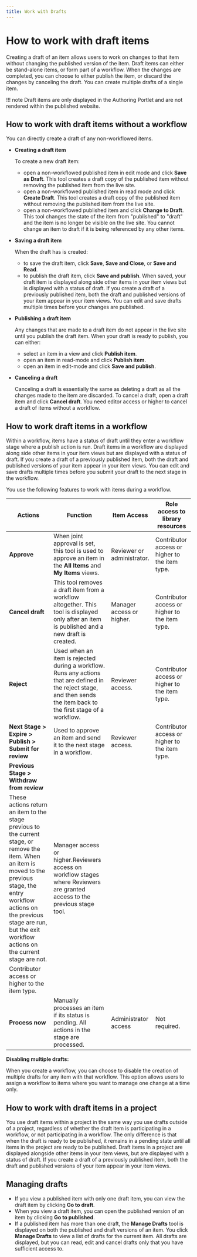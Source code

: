 ```yaml
---
title: Work with Drafts
---
```


# How to work with draft items


Creating a draft of an item allows users to work on changes to that item without changing the published version of the item. Draft items can either be stand-alone items, or form part of a workflow. When the changes are completed, you can choose to either publish the item, or discard the changes by canceling the draft. You can create multiple drafts of a single item.

!!! note
    Draft items are only displayed in the Authoring Portlet and are not rendered within the published website.

## How to work with draft items without a workflow

You can directly create a draft of any non-workflowed items.

-   **Creating a draft item**

    To create a new draft item:

    -   open a non-workflowed published item in edit mode and click **Save as Draft**. This tool creates a draft copy of the published item without removing the published item from the live site.
    -   open a non-workflowed published item in read mode and click **Create Draft**. This tool creates a draft copy of the published item without removing the published item from the live site.
    -   open a non-workflowed published item and click **Change to Draft**. This tool changes the state of the item from "published" to "draft" and the item is no longer be visible on the live site. You cannot change an item to draft if it is being referenced by any other items.

-   **Saving a draft item**

    When the draft has is created:

    -   to save the draft item, click **Save**, **Save and Close**, or **Save and Read**.
    -   to publish the draft item, click **Save and publish**.
    When saved, your draft item is displayed along side other items in your item views but is displayed with a status of draft. If you create a draft of a previously published item, both the draft and published versions of your item appear in your item views. You can edit and save drafts multiple times before your changes are published.


-   **Publishing a draft item**

    Any changes that are made to a draft item do not appear in the live site until you publish the draft item. When your draft is ready to publish, you can either:

    -   select an item in a view and click **Publish item**.
    -   open an item in read-mode and click **Publish item**.
    -   open an item in edit-mode and click **Save and publish**.

-   **Canceling a draft**

    Canceling a draft is essentially the same as deleting a draft as all the changes made to the item are discarded. To cancel a draft, open a draft item and click **Cancel draft**. You need editor access or higher to cancel a draft of items without a workflow.


## How to work draft items in a workflow

Within a workflow, items have a status of draft until they enter a workflow stage where a publish action is run. Draft items in a workflow are displayed along side other items in your item views but are displayed with a status of draft. If you create a draft of a previously published item, both the draft and published versions of your item appear in your item views. You can edit and save drafts multiple times before you submit your draft to the next stage in the workflow.

You use the following features to work with items during a workflow.

|Actions|Function|Item Access|Role access to library resources|
|-------|--------|-----------|--------------------------------|
|**Approve**|When joint approval is set, this tool is used to approve an item in the **All Items** and **My Items** views.|Reviewer or administrator.|Contributor access or higher to the item type.|
|**Cancel draft**|This tool removes a draft item from a workflow altogether. This tool is displayed only after an item is published and a new draft is created.|Manager access or higher.|Contributor access or higher to the item type.|
|**Reject**|Used when an item is rejected during a workflow. Runs any actions that are defined in the reject stage, and then sends the item back to the first stage of a workflow.|Reviewer access.|Contributor access or higher to the item type.|
|**Next Stage > Expire > Publish > Submit for review**|Used to approve an item and send it to the next stage in a workflow.|Reviewer access.|Contributor access or higher to the item type.|
|**Previous Stage > Withdraw from review**
|These actions return an item to the stage previous to the current stage, or remove the item. When an item is moved to the previous stage, the entry workflow actions on the previous stage are run, but the exit workflow actions on the current stage are not.|Manager access or higher.Reviewers access on workflow stages where Reviewers are granted access to the previous stage tool.
|Contributor access or higher to the item type.|
|**Process now**|Manually processes an item if its status is pending. All actions in the stage are processed.|Administrator access|Not required.|

**Disabling multiple drafts:**

When you create a workflow, you can choose to disable the creation of multiple drafts for any item with that workflow. This option allows users to assign a workflow to items where you want to manage one change at a time only.

## How to work with draft items in a project

You use draft items within a project in the same way you use drafts outside of a project, regardless of whether the draft item is participating in a workflow, or not participating in a workflow. The only difference is that when the draft is ready to be published, it remains in a pending state until all items in the project are ready to be published. Draft items in a project are displayed alongside other items in your item views, but are displayed with a status of draft. If you create a draft of a previously published item, both the draft and published versions of your item appear in your item views.

## Managing drafts

-   If you view a published item with only one draft item, you can view the draft item by clicking **Go to draft**.
-   When you view a draft item, you can open the published version of an item by clicking **Go to published**.
-   If a published item has more than one draft, the **Manage Drafts** tool is displayed on both the published and draft versions of an item. You click **Manage Drafts** to view a list of drafts for the current item. All drafts are displayed, but you can read, edit and cancel drafts only that you have sufficient access to.

